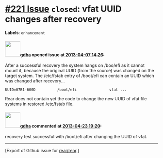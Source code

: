 [\#221 Issue](https://github.com/rear/rear/issues/221) `closed`: vfat UUID changes after recovery
=================================================================================================

**Labels**: `enhancement`

#### <img src="https://avatars.githubusercontent.com/u/888633?u=cdaeb31efcc0048d3619651aa18dd4b76e636b21&v=4" width="50">[gdha](https://github.com/gdha) opened issue at [2013-04-07 14:26](https://github.com/rear/rear/issues/221):

After a successful recovery the system hangs on /boo/efi as it cannot
mount it, because the original UUID (from the source) was changed on the
target system. The /etc/fstab entry of /boot/efi can contain an UUID
which was changed after recovery...

    UUID=07B1-600D          /boot/efi               vfat ...

Rear does not contain yet the code to change the new UUID of vfat file
systems in restored /etc/fstab file.

#### <img src="https://avatars.githubusercontent.com/u/888633?u=cdaeb31efcc0048d3619651aa18dd4b76e636b21&v=4" width="50">[gdha](https://github.com/gdha) commented at [2013-04-23 19:20](https://github.com/rear/rear/issues/221#issuecomment-16880216):

recovery test successful with /boot/efi after changing the UUID of vfat.

------------------------------------------------------------------------

\[Export of Github issue for
[rear/rear](https://github.com/rear/rear).\]

